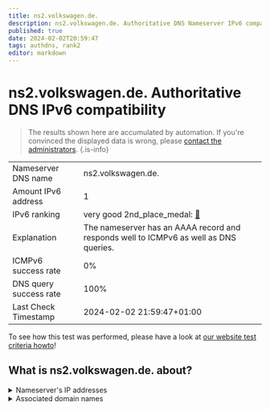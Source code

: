 ```yaml
---
title: ns2.volkswagen.de.
description: ns2.volkswagen.de. Authoritative DNS Nameserver IPv6 compatibility
published: true
date: 2024-02-02T20:59:47
tags: authdns, rank2
editor: markdown
---
```


# ns2.volkswagen.de. Authoritative DNS IPv6 compatibility

> The results shown here are accumulated by automation. If you're convinced the displayed data is wrong, please [contact the administrators](/howto/chat). 
{.is-info}




|   |   |
| - | - |
| Nameserver DNS name | ns2.volkswagen.de.
| Amount IPv6 address | 1
| IPv6 ranking | very good 2nd_place_medal: [🔗](/howto/ranking) |
| Explanation | The nameserver has an AAAA record and responds well to ICMPv6 as well as DNS queries. |
| ICMPv6 success rate | 0%|
| DNS query success rate | 100% |
| Last Check Timestamp | 2024-02-02 21:59:47+01:00 |

To see how this test was performed, please have a look at [our website test criteria howto](/howto/testcriteria/authdns)!


## What is ns2.volkswagen.de. about?




<details>
<summary>Nameserver's IP addresses</summary>

2a01:4dc0:4:200::1401

</details>



<details>
<summary>Associated domain names</summary>

www.volkswagen-group.com

</details>
